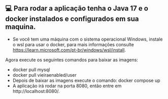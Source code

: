 ## 💻 Para rodar a aplicação tenha o Java 17 e o docker instalados e configurados em sua maquina.
* Se você tem uma máquina com o sistema operacional Windows, instale o wsl para usar o docker, para mais informações consulte https://learn.microsoft.com/pt-br/windows/wsl/install.

Agora execute os seguintes comandos para baixar as imagens:
* docker pull mysql
* docker pull vieiraenabled/user
* Depois de baixar as imagens execute o comando: docker compose up
* A aplicação irá rodar na porta 8080, então entre em http://localhost:8080/.
